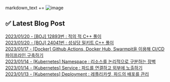 

markdown_text += ![image](https://user-images.githubusercontent.com/76645095/162124599-f9d701d6-e523-49c4-a6ce-193dc38f1026.png)

## ✅ Latest Blog Post

[2023/01/20 - [BOJ] 12893번 : 적의 적 C++ 풀이](https://jojaeng2.tistory.com/56) <br/>
[2023/01/20 - [BOJ] 24041번 : 성싶당 밀키트 C++ 풀이](https://jojaeng2.tistory.com/55) <br/>
[2023/01/17 - [Docker] Github Actions, Docker Hub, Swarmpit을 이용해 CI/CD 파이프라인 구축하기](https://jojaeng2.tistory.com/54) <br/>
[2023/01/14 - [Kubernetes] Namespace : 리소스를 논리적으로 구분하는 장벽](https://jojaeng2.tistory.com/53) <br/>
[2023/01/14 - [Kubernetes] Service : 파드를 연결하고 외부에 노출하기](https://jojaeng2.tistory.com/52) <br/>
[2023/01/13 - [Kubernetes] Deployment : 레플리카셋, 파드의 배포를 관리](https://jojaeng2.tistory.com/51) <br/>
